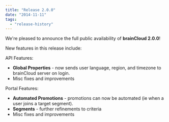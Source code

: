 ```yaml
---
title: "Release 2.0.0"
date: "2014-11-11"
tags: 
  - "release-history"
---
```


We're pleased to announce the full public availability of **brainCloud 2.0.0**!

New features in this release include:

API Features:

- **Global Properties** - now sends user language, region, and timezone to brainCloud server on login.
- Misc fixes and improvements

Portal Features:

- **Automated Promotions** \- promotions can now be automated (ie when a user joins a target segment).
- **Segments** \- further refinements to criteria
- Misc fixes and improvements
